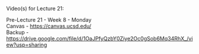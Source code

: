 Video(s) for Lecture 21:

Pre-Lecture 21 - Week 8 - Monday  
Canvas - https://canvas.ucsd.edu/  
Backup - https://drive.google.com/file/d/1OaJPfyQzbY0Ziye2Oc0gSob6Mq34RhX_/view?usp=sharing